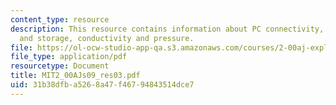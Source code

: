 ```yaml
---
content_type: resource
description: This resource contains information about PC connectivity, data manipulation
  and storage, conductivity and pressure.
file: https://ol-ocw-studio-app-qa.s3.amazonaws.com/courses/2-00aj-exploring-sea-space-earth-fundamentals-of-engineering-design-spring-2009/31b38dfba5268a47f46794843514dce7_MIT2_00AJs09_res03.pdf
file_type: application/pdf
resourcetype: Document
title: MIT2_00AJs09_res03.pdf
uid: 31b38dfb-a526-8a47-f467-94843514dce7
---
```

